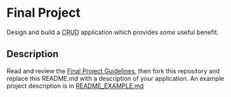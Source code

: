 # Final Project

Design and build a <abbr title="Create, Read, Update, Delete">CRUD</abbr> application which provides *some* useful benefit.


Description
-----------

Read and review the [Final Project Guidelines](guidelines.md), then fork this repository and replace this README.md with a description of your application. An example project description is in [README_EXAMPLE.md](README_EXAMPLE.md)
